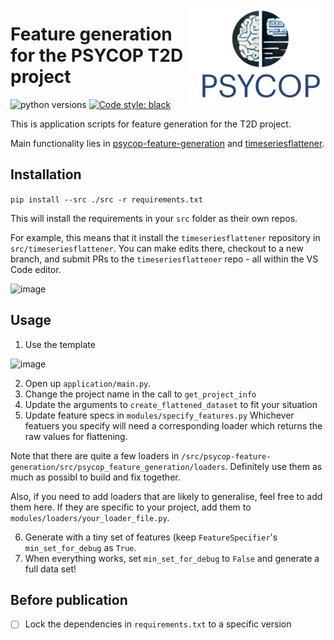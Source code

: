<a href="https://github.com/Aarhus-Psychiatry-Research/psycop-feature-generation"><img src="https://github.com/Aarhus-Psychiatry-Research/psycop-ml-utils/blob/main/docs/_static/icon_with_title.png?raw=true" width="220" align="right"/></a>

# Feature generation for the PSYCOP T2D project

![python versions](https://img.shields.io/badge/Python-%3E=3.9-blue)
[![Code style: black](https://img.shields.io/badge/Code%20Style-Black-black)](https://black.readthedocs.io/en/stable/the_black_code_style/current_style.html)

This is application scripts for feature generation for the T2D project. 

Main functionality lies in [psycop-feature-generation](https://github.com/Aarhus-Psychiatry-Research/psycop-feature-generation) and [timeseriesflattener](https://github.com/Aarhus-Psychiatry-Research/timeseriesflattener).

## Installation
`pip install --src ./src -r requirements.txt`

This will install the requirements in your `src` folder as their own repos. 

For example, this means that it install the `timeseriesflattener` repository in `src/timeseriesflattener`. You can make edits there, checkout to a new branch, and submit PRs to the `timeseriesflattener` repo - all within the VS Code editor.

![image](https://user-images.githubusercontent.com/8526086/208070436-a52fef2c-16c8-4e7e-830b-8cff6dba44c2.png)

## Usage
1. Use the template

![image](https://user-images.githubusercontent.com/8526086/208095705-81baa10b-b396-4fd7-a549-3b920ec18322.png)

2. Open up `application/main.py`.
3. Change the project name in the call to `get_project_info`
4. Update the arguments to `create_flattened_dataset` to fit your situation
5. Update feature specs in `modules/specify_features.py`
Whichever featuers you specify will need a corresponding loader which returns the raw values for flattening. 

Note that there are quite a few loaders in `/src/psycop-feature-generation/src/psycop_feature_generation/loaders`. Definitely use them as much as possibl to build and fix together. 

Also, if you need to add loaders that are likely to generalise, feel free to add them here. If they are specific to your project, add them to `modules/loaders/your_loader_file.py`.

6. Generate with a tiny set of features (keep `FeatureSpecifier`'s `min_set_for_debug` as `True`.
7. When everything works, set `min_set_for_debug` to `False` and generate a full data set!

## Before publication
- [ ] Lock the dependencies in `requirements.txt` to a specific version
